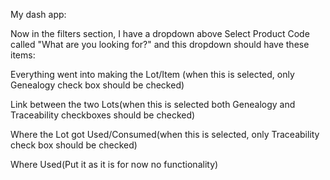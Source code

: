 
My dash app:

Now in the filters section, I have a dropdown above Select Product Code called "What are you looking for?" and this dropdown should have these items:

Everything went into making the Lot/Item (when this is selected, only Genealogy check box should be checked)

Link between the two Lots(when this is selected both Genealogy and Traceability checkboxes should be checked)

Where the Lot got Used/Consumed(when this is selected, only Traceability check box should be checked)

Where Used(Put it as it is for now no functionality)
